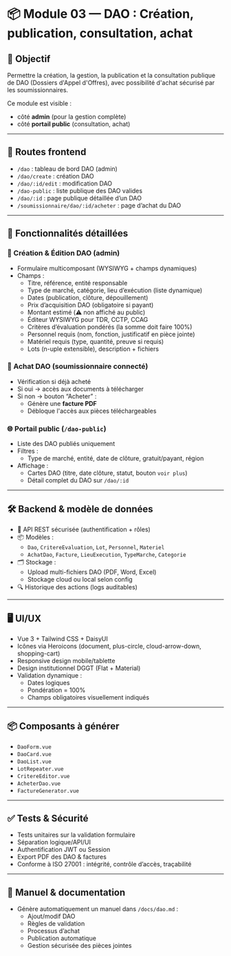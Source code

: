 # 📦 Module 03 — DAO : Création, publication, consultation, achat

## 🎯 Objectif
Permettre la création, la gestion, la publication et la consultation publique de DAO (Dossiers d'Appel d'Offres), avec possibilité d'achat sécurisé par les soumissionnaires.

Ce module est visible :
- côté **admin** (pour la gestion complète)
- côté **portail public** (consultation, achat)

---

## 📁 Routes frontend

- `/dao` : tableau de bord DAO (admin)
- `/dao/create` : création DAO
- `/dao/:id/edit` : modification DAO
- `/dao-public` : liste publique des DAO valides
- `/dao/:id` : page publique détaillée d’un DAO
- `/soumissionnaire/dao/:id/acheter` : page d’achat du DAO

---

## 🧩 Fonctionnalités détaillées

### 🔨 Création & Édition DAO (admin)
- Formulaire multicomposant (WYSIWYG + champs dynamiques)
- Champs :
  - Titre, référence, entité responsable
  - Type de marché, catégorie, lieu d’exécution (liste dynamique)
  - Dates (publication, clôture, dépouillement)
  - Prix d’acquisition DAO (obligatoire si payant)
  - Montant estimé (⚠️ non affiché au public)
  - Éditeur WYSIWYG pour TDR, CCTP, CCAG
  - Critères d’évaluation pondérés (la somme doit faire 100%)
  - Personnel requis (nom, fonction, justificatif en pièce jointe)
  - Matériel requis (type, quantité, preuve si requis)
  - Lots (n-uple extensible), description + fichiers

### 🛒 Achat DAO (soumissionnaire connecté)
- Vérification si déjà acheté
- Si oui → accès aux documents à télécharger
- Si non → bouton “Acheter” :
  - Génère une **facture PDF**
  - Débloque l'accès aux pièces téléchargeables

### 🌐 Portail public (`/dao-public`)
- Liste des DAO publiés uniquement
- Filtres :
  - Type de marché, entité, date de clôture, gratuit/payant, région
- Affichage :
  - Cartes DAO (titre, date clôture, statut, bouton `voir plus`)
  - Détail complet du DAO sur `/dao/:id`

---

## 🛠 Backend & modèle de données

- 🔐 API REST sécurisée (authentification + rôles)
- 📦 Modèles :
  - `Dao`, `CritereEvaluation`, `Lot`, `Personnel`, `Materiel`
  - `AchatDao`, `Facture`, `LieuExecution`, `TypeMarche`, `Categorie`
- 🗂 Stockage :
  - Upload multi-fichiers DAO (PDF, Word, Excel)
  - Stockage cloud ou local selon config
- 🔍 Historique des actions (logs auditables)

---

## 🖥 UI/UX

- Vue 3 + Tailwind CSS + DaisyUI
- Icônes via Heroicons (document, plus-circle, cloud-arrow-down, shopping-cart)
- Responsive design mobile/tablette
- Design institutionnel DGGT (Flat + Material)
- Validation dynamique :
  - Dates logiques
  - Pondération = 100%
  - Champs obligatoires visuellement indiqués

---

## 📦 Composants à générer

- `DaoForm.vue`
- `DaoCard.vue`
- `DaoList.vue`
- `LotRepeater.vue`
- `CritereEditor.vue`
- `AcheterDao.vue`
- `FactureGenerator.vue`

---

## ✅ Tests & Sécurité

- Tests unitaires sur la validation formulaire
- Séparation logique/API/UI
- Authentification JWT ou Session
- Export PDF des DAO & factures
- Conforme à ISO 27001 : intégrité, contrôle d’accès, traçabilité

---

## 📘 Manuel & documentation

- Génère automatiquement un manuel dans `/docs/dao.md` :
  - Ajout/modif DAO
  - Règles de validation
  - Processus d’achat
  - Publication automatique
  - Gestion sécurisée des pièces jointes
